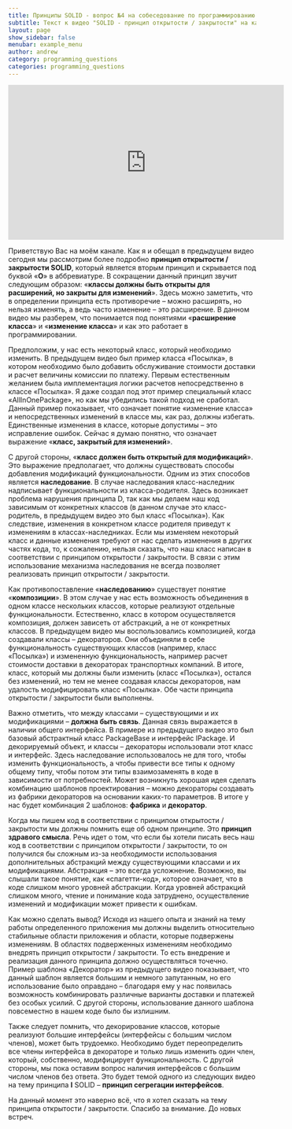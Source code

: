 ```yaml
---
title: Принципы SOLID - вопрос №4 на собеседование по программированию
subtitle: Текст к видео "SOLID - принцип открытости / закрытости" на канале YouTube
layout: page
show_sidebar: false
menubar: example_menu
author: andrew
category: programming_questions
categories: programming_questions
---
```


<center>
<iframe width="560" height="315" src="https://www.youtube.com/embed/wgCxRYpoB6c" 
frameborder="0" allow="accelerometer; autoplay; 
encrypted-media; gyroscope; picture-in-picture" allowfullscreen></iframe>
</center>

Приветствую Вас на моём канале. Как я и обещал в предыдущем видео сегодня мы рассмотрим более подробно **принцип открытости / закрытости SOLID**, который является вторым принцип 
и скрывается под буквой «**О**» в аббревиатуре. В сокращении данный принцип звучит следующим образом: «**классы должны быть открыты для расширений, но закрыты для изменений**». 
Здесь можно заметить, что в определении принципа есть противоречие – можно расширять, но нельзя изменять, а ведь часто изменение – это расширение. В данном видео мы 
разберем, что понимается под понятиями «**расширение класса**» и «**изменение класса**» и как это работает в программировании. 

Предположим, у нас есть некоторый класс, который необходимо изменить. В предыдущем видео был пример класса «Посылка», в котором необходимо было добавить обслуживание 
стоимости доставки и расчет величины комиссии по платежу. Первым естественным желанием была имплементация логики расчетов непосредственно в классе «Посылка». Я даже 
создал под этот пример специальный класс «AllInOnePackage», но как мы убедились такой подход не сработал. Данный пример показывает, что означает понятие «изменение класса» 
и непосредственных изменений в классе мы, как раз, должны избегать. Единственные изменения в классе, которые допустимы – это исправление ошибок. Сейчас я думаю понятно, 
что означает выражение «**класс, закрытый для изменений**».

С другой стороны, «**класс должен быть открытый для модификаций**». Это выражение предполагает, что должны существовать способы добавления модификаций функциональности. 
Одним из этих способов является **наследование**. В случае наследования класс-наследник надписывает функциональности из класса-родителя. Здесь возникает проблема нарушения 
принципа D, так как мы делаем наш код зависимым от конкретных классов (в данном случае это класс-родитель, в предыдущем видео это был класс «Посылка»). Как следствие, 
изменения в конкретном классе родителя приведут к изменениям в классах-наследниках. Если мы изменяем некоторый класс и данные изменения требуют от нас сделать изменения 
в других частях кода, то, к сожалению, нельзя сказать, что наш класс написан в соответствии с принципом открытости / закрытости. В связи с этим использование механизма 
наследования не всегда позволяет реализовать принцип открытости / закрытости.

Как противопоставление «**наследованию**» существует понятие «**композиции**». В этом случае у нас есть возможность объединения в одном классе нескольких классов, которые реализуют 
отдельные функциональности. Естественно, класс в котором осуществляется композиция, должен зависеть от абстракций, а не от конкретных классов. В предыдущем видео мы 
воспользовались композицией, когда создавали классы – декораторов. Они объединяли в себе функциональность существующих классов (например, класс «Посылка») и измененную 
функциональность, например расчет стоимости доставки в декораторах транспортных компаний. В итоге, класс, который мы должны были изменить (класс «Посылка»), остался без 
изменений, но тем не менее создавая классы декораторов, нам удалость модифицировать класс «Посылка». Обе части принципа открытости / закрытости были выполнены. 

Важно отметить, что между классами – существующими и их модификациями – **должна быть связь**. Данная связь выражается в наличии общего интерфейса. В примере из предыдущего видео 
это был базовый абстрактный класс PackageBase и интерфейс IPackage. И декорируемый объект, и классы – декораторы использовали этот класс и интерфейс. Здесь наследование 
использовалось не для того, чтобы изменить функциональность, а чтобы привести все типы к одному общему типу, чтобы потом эти типы взаимозаменять в коде в зависимости от 
потребностей. Может возникнуть хорошая идея сделать комбинацию шаблонов проектирования – можно декораторы создавать из фабрики декораторов на основании каких-то параметров. 
В итоге у нас будет комбинация 2 шаблонов: **фабрика** и **декоратор**.

Когда мы пишем код в соответствии с принципом открытости / закрытости мы должны помнить еще об одном принципе. Это **принцип здравого смысла**. Речь идет о том, что если бы 
хотели писать весь наш код в соответствии с принципом открытости / закрытости, то он получился бы сложным из-за необходимости использования дополнительных абстракций между 
существующими классами и их модификациями. Абстракция – это всегда усложнение. Возможно, вы слышали такое понятие, как «спагетти-код», которое означает, что в коде слишком 
много уровней абстракции. Когда уровней абстракций слишком много, чтение и понимание кода затруднено, осуществление изменений и модификации может привести к ошибкам.

Как можно сделать вывод? Исходя из нашего опыта и знаний на тему работы определенного приложения мы должны выделить относительно стабильные области приложения и области, 
которые подвержены изменениям. В областях подверженных изменениям необходимо внедрять принцип открытости / закрытости. То есть внедрение и реализация данного принципа 
должно осуществляться точечно.  Пример шаблона «Декоратор» из предыдущего видео показывает, что данный шаблон является большим и немного запутанным, но его использование 
было оправдано – благодаря ему у нас появилась возможность комбинировать различные варианты доставки и платежей без особых усилий. С другой стороны, использование данного 
шаблона повсеместно в нашем коде было бы излишним.

Также следует помнить, что декорирование классов, которые реализуют большие интерфейсы (интерфейсы с большим числом членов), может быть трудоемко. Необходимо будет 
переопределить все члены интерфейса в декораторе и только лишь изменить один член, который, собственно, модифицирует функциональность. С другой стороны, мы пока оставим 
вопрос наличия интерфейсов с большим числом членов без ответа. Это будет темой одного из следующих видео на тему принципа **I** SOLID – **принцип сегрегации интерфейсов**.

На данный момент это наверно всё, что я хотел сказать на тему принципа открытости / закрытости. Спасибо за внимание. До новых встреч.